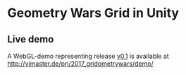 # Geometry Wars Grid in Unity

## Live demo
	
A WebGL-demo representing release [v0.1](https://github.com/ViMaSter/gridometrywars/releases/tag/v0.1) is available at http://vimaster.de/prj/2017_gridometrywars/demo/